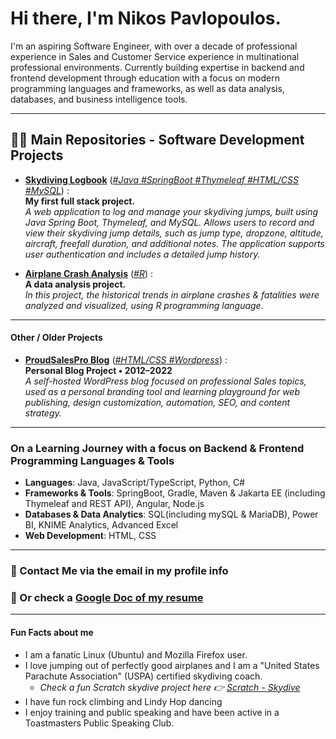 # Hi there, I'm Nikos Pavlopoulos.

I'm an aspiring Software Engineer, with over a decade of professional experience in Sales and Customer Service experience in multinational professional environments. Currently building expertise in backend and frontend development through education with a focus on modern programming languages and frameworks, as well as data analysis, databases, and business intelligence tools.

* * *

## 👨‍💻 Main Repositories - Software Development Projects

- **[Skydiving Logbook](https://github.com/nikospavlopoulos/skydivinglogbook-spring-thymeleaf)**
  \([*\#Java \#SpringBoot \#Thymeleaf \#HTML/CSS \#MySQL*](https://github.com/nikospavlopoulos/skydivinglogbook-spring-thymeleaf)\) :  
    **My first full stack project.**  
    *A web application to log and manage your skydiving jumps, built using Java Spring Boot, Thymeleaf, and MySQL. Allows users to record and view their skydiving jump details, such as jump type, dropzone, altitude, aircraft, freefall duration, and additional notes. The application supports user authentication and includes a detailed jump history.*
  
- **[Airplane Crash Analysis](https://github.com/nikospavlopoulos/plane_crashes_R)**
  \([*\#R*](https://github.com/nikospavlopoulos/plane_crashes_R)\) :  
    **A data analysis project.**  
    *In this project, the historical trends in airplane crashes & fatalities were analyzed and visualized, using R programming language.*

* * *

#### Other / Older Projects

- **[ProudSalesPro Blog](https://github.com/nikospavlopoulos/proudsalespro)** ([*\#HTML/CSS \#Wordpress*](https://github.com/nikospavlopoulos/proudsalespro)\) :  
  **Personal Blog Project • 2012–2022**  
  *A self-hosted WordPress blog focused on professional Sales topics, used as a personal branding tool and learning playground for web publishing, design customization, automation, SEO, and content strategy.*

* * *

### On a Learning Journey with a focus on Backend & Frontend Programming Languages & Tools

- **Languages**: Java, JavaScript/TypeScript, Python, C#
- **Frameworks & Tools**: SpringBoot, Gradle, Maven & Jakarta EE (including Thymeleaf and REST API), Angular, Node.js
- **Databases & Data Analytics**: SQL(including mySQL & MariaDB), Power BI, KNIME Analytics, Advanced Excel
- **Web Development**: HTML, CSS

* * *

### 📩 Contact Me via the email in my profile info 
### 📄 Or check a [Google Doc of my resume](https://resume.nikospavlopoulos.com)
 
* * *
#### Fun Facts about me

- I am a fanatic Linux (Ubuntu) and Mozilla Firefox user.
- I love jumping out of perfectly good airplanes and I am a "United States Parachute Association" (USPA) certified skydiving coach.
   - *Check a fun Scratch skydive project here :point_right: [Scratch - Skydive](https://scratch.mit.edu/projects/1140480389)*
- I have fun rock climbing and Lindy Hop dancing
- I enjoy training and public speaking and have been active in a Toastmasters Public Speaking Club.
